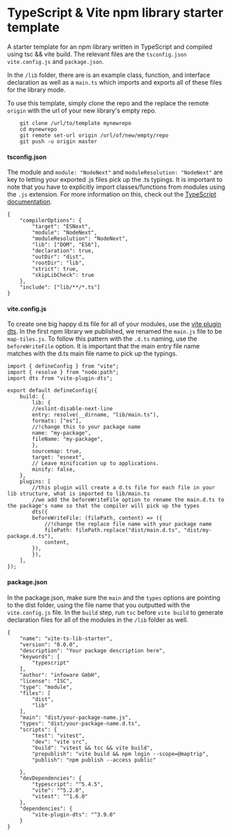 # TypeScript & Vite npm library starter template

A starter template for an npm library written in TypeScript and compiled using tsc && vite build. The relevant files are the `tsconfig.json` `vite.config.js` and `package.json`.

In the `/lib` folder, there are is an example class, function, and interface declaration as well as a `main.ts` which imports and exports all of these files for the library mode.

To use this template, simply clone the repo and the replace the remote `origin` with the url of your new library's empty repo.

```
    git clone /url/to/template mynewrepo
    cd mynewrepo
    git remote set-url origin /url/of/new/empty/repo
    git push -u origin master
```

#### tsconfig.json

The module and `module: "NodeNext"` and `moduleResolution: "NodeNext"` are key to letting your exported .js files pick up the .ts typings. It is important to note that you have to explicitly import classes/functions from modules using the `.js` extension. For more information on this, check out the [TypeScript documentation](https://www.typescriptlang.org/docs/handbook/modules/theory.html#module-resolution-for-libraries).

    {
        "compilerOptions": {
            "target": "ESNext",
            "module": "NodeNext",
            "moduleResolution": "NodeNext",
            "lib": ["DOM", "ES6"],
            "declaration": true,
            "outDir": "dist",
            "rootDir": "lib",
            "strict": true,
            "skipLibCheck": true
        },
        "include": ["lib/**/*.ts"]
    }

#### vite.config.js

To create one big happy d.ts file for all of your modules, use the [vite plugin dts](https://github.com/qmhc/vite-plugin-dts). In the first npm library we published, we renamed the `main.js` file to be `map-tiles.js`. To follow this pattern with the `.d.ts` naming, use the `beforeWriteFile` option. It is important that the main entry file name matches with the d.ts main file name to pick up the typings.

    import { defineConfig } from "vite";
    import { resolve } from "node:path";
    import dts from "vite-plugin-dts";

    export default defineConfig({
        build: {
            lib: {
            //eslint-disable-next-line
            entry: resolve(__dirname, "lib/main.ts"),
            formats: ["es"],
            //!change this to your package name
            name: "my-package",
            fileName: "my-package",
            },
            sourcemap: true,
            target: "esnext",
            // Leave minification up to applications.
            minify: false,
        },
        plugins: [
            //this plugin will create a d.ts file for each file in your lib structure, what is imported to lib/main.ts
            //we add the beforeWriteFile option to rename the main.d.ts to the package's name so that the compiler will pick up the types
            dts({
            beforeWriteFile: (filePath, content) => ({
                //!change the replace file name with your package name
                filePath: filePath.replace("dist/main.d.ts", "dist/my-package.d.ts"),
                content,
            }),
            }),
        ],
    });

#### package.json

In the package.json, make sure the `main` and the `types` options are pointing to the dist folder, using the file name that you outputted with the `vite.config.js` file. In the `build` step, run `tsc` before `vite build` to generate declaration files for all of the modules in the `/lib` folder as well.

    {
        "name": "vite-ts-lib-starter",
        "version": "0.0.0",
        "description": "Your package description here",
        "keywords": [
            "typescript"
        ],
        "author": "infoware GmbH",
        "license": "ISC",
        "type": "module",
        "files": [
            "dist",
            "lib"
        ],
        "main": "dist/your-package-name.js",
        "types": "dist/your-package-name.d.ts",
        "scripts": {
            "test": "vitest",
            "dev": "vite src",
            "build": "vitest && tsc && vite build",
            "prepublish": "vite build && npm login --scope=@maptrip",
            "publish": "npm publish --access public"

        },
        "devDependencies": {
            "typescript": "^5.4.5",
            "vite": "^5.2.0",
            "vitest": "^1.6.0"
        },
        "dependencies": {
            "vite-plugin-dts": "^3.9.0"
        }
    }
